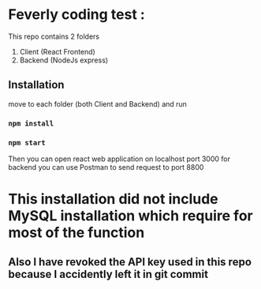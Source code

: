 # Feverly coding test :

This repo contains 2 folders

1. Client (React Frontend)
2. Backend (NodeJs express)

## Installation

move to each folder (both Client and Backend) and run 
### `npm install`
### `npm start`

Then you can open react web application on localhost port 3000
for backend you can use Postman to send request to port 8800

# This installation did not include MySQL installation which require for most of the function
## Also I have revoked the API key used in this repo because I accidently left it in git commit 



